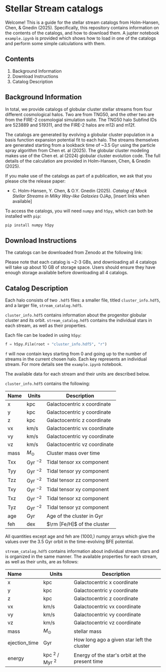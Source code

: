 # Stellar Stream catalogs

Welcome! This is a guide for the stellar stream catalogs from Holm-Hansen, Chen, & Gnedin (2025). Specifically, this repository contains information on the contents of the catalogs, and how to download them. A jupter notebook `example.ipynb` is provided which shows how to load in one of the catalogs and perform some simple calculations with them. 

## Contents

1) Background Information
2) Download Instructions
3) Catalog Description



## Background Information

In total, we provide catalogs of globular cluster stellar streams from four different cosmological halos. Two are from TNG50, and the other two are from the FIRE-2 cosmologial simulation suite. The TNG50 halo Subfind IDs are 523889 and 519311, and the FIRE-2 halos are m12i and m12f. 

The catalogs are generated by evolving a globular cluster population in a basis function expansion potential fit to each halo. The streams themselves are generated starting from a lookback time of ~3.5 Gyr using the particle spray algorithm from Chen et. al (2025). The globular cluster modeling makes use of the Chen et. al (2024) globular cluster evolution code. The full details of the calculation are provided in Holm-Hansen, Chen, & Gnedin (2025).


If you make use of the catalogs as part of a publication, we ask that you please cite the release paper:

- C. Holm-Hansen, Y. Chen, & O.Y. Gnedin (2025). *Catalog of Mock Stellar Streams in Milky Way-like Galaxies* OJAp, [insert links when available]

To access the catalogs, you will need `numpy` and `h5py`, which can both be installed with `pip`:

```bash
pip install numpy h5py
```


## Download Instructions

The catalogs can be downloaded from Zenodo at the following link:

Please note that each catalog is ~2-3 GBs, and downloading all 4 catalogs will take up about 10 GB of storage space. Users should ensure they have enough storage available before downloading all 4 catalogs.


## Catalog Description

Each halo consists of two `.hdf5` files: a smaller file, titled `cluster_info.hdf5`, and a larger file, `stream_catalog.hdf5`.

`cluster_info.hdf5` contains information about the progenitor globular cluster and its orbit. `stream_catalog.hdf5` contains the individual stars in each stream, as well as their properties.

Each file can be loaded in using `h5py`:

``` python
f = h5py.File(root + "cluster_info.hdf5", "r")
```

`f` will now contain keys starting from 0 and going up to the number of streams in the current chosen halo. Each key represents an individual stream. For more details see the `example.ipynb` notebook.

The available data for each stream and their units are described below.

`cluster_info.hdf5` contains the following:

| Name | Units | Description |
|:----------|----------|----------|
| x  | kpc  | Galactocentric x coordinate  |
| y  | kpc  | Galactocentric y coordinate  |
| z  | kpc  | Galactocentric z coordinate  |
| vx  | km/s  | Galactocentric vx coordinate  |
| vy  | km/s  | Galactocentric vy coordinate |
| vz  | km/s  | Galactocentric vz coordinate  |
| mass | $M_{\odot}$ | Cluster mass over time |
| Txx | Gyr $^{-2}$ | Tidal tensor xx component |
| Tyy | Gyr $^{-2}$ | Tidal tensor yy component |
| Tzz | Gyr $^{-2}$ | Tidal tensor zz component |
| Txy | Gyr $^{-2}$ | Tidal tensor xy component |
| Txz | Gyr $^{-2}$ | Tidal tensor xz component |
| Tyz | Gyr $^{-2}$ | Tidal tensor yz component |
| age | Gyr | Age of the cluster in Gyr |
| feh | dex | $\rm [Fe/H]$ of the cluster |


All quantities except age and feh are (1000,) numpy arrays which give the values over the 3.5 Gyr orbit in the time-evolving BFE potential.

`stream_catalog.hdf5` contains information about individual stream stars and is organized in the same manner. The available properties for each stream, as well as their units, are as follows:


| Name | Units | Description |
|:----------|----------|----------|
| x  | kpc  | Galactocentric x coordinate  |
| y  | kpc  | Galactocentric y coordinate  |
| z  | kpc  | Galactocentric z coordinate  |
| vx  | km/s  | Galactocentric vx coordinate  |
| vy  | km/s  | Galactocentric vy coordinate |
| vz  | km/s  | Galactocentric vz coordinate  |
| mass | $M_{\odot}$ | stellar mass |
| ejection_time | Gyr | How long ago a given star left the cluster |
| energy | kpc $^{2}$ / Myr $^{2}$ | Energy of the star's orbit at the present time |



